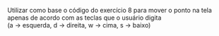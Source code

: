 Utilizar como base o código do exercício 8 para mover o ponto na tela apenas de acordo com as teclas que o usuário digita  
(a -> esquerda, d -> direita, w -> cima, s -> baixo)

